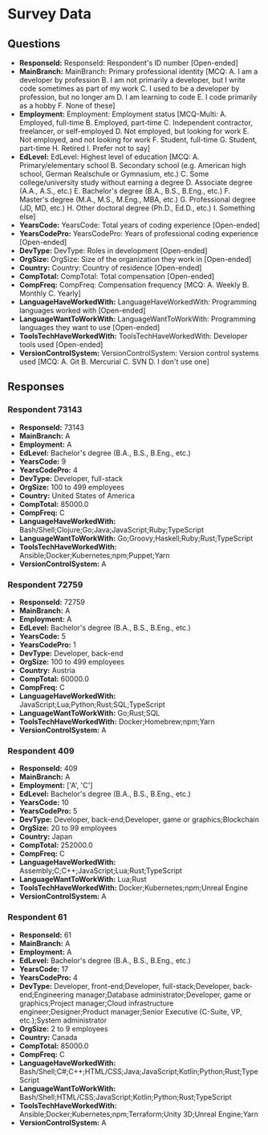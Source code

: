# Survey Data

## Questions

- **ResponseId:** ResponseId: Respondent's ID number [Open-ended]
- **MainBranch:** MainBranch: Primary professional identity [MCQ: A. I am a developer by profession B. I am not primarily a developer, but I write code sometimes as part of my work C. I used to be a developer by profession, but no longer am D. I am learning to code E. I code primarily as a hobby F. None of these]
- **Employment:** Employment: Employment status [MCQ-Multi: A. Employed, full-time B. Employed, part-time C. Independent contractor, freelancer, or self-employed D. Not employed, but looking for work E. Not employed, and not looking for work F. Student, full-time G. Student, part-time H. Retired I. Prefer not to say]
- **EdLevel:** EdLevel: Highest level of education [MCQ: A. Primary/elementary school B. Secondary school (e.g. American high school, German Realschule or Gymnasium, etc.) C. Some college/university study without earning a degree D. Associate degree (A.A., A.S., etc.) E. Bachelor's degree (B.A., B.S., B.Eng., etc.) F. Master's degree (M.A., M.S., M.Eng., MBA, etc.) G. Professional degree (JD, MD, etc.) H. Other doctoral degree (Ph.D., Ed.D., etc.) I. Something else]
- **YearsCode:** YearsCode: Total years of coding experience [Open-ended]
- **YearsCodePro:** YearsCodePro: Years of professional coding experience [Open-ended]
- **DevType:** DevType: Roles in development [Open-ended]
- **OrgSize:** OrgSize: Size of the organization they work in [Open-ended]
- **Country:** Country: Country of residence [Open-ended]
- **CompTotal:** CompTotal: Total compensation [Open-ended]
- **CompFreq:** CompFreq: Compensation frequency [MCQ: A. Weekly B. Monthly C. Yearly]
- **LanguageHaveWorkedWith:** LanguageHaveWorkedWith: Programming languages worked with [Open-ended]
- **LanguageWantToWorkWith:** LanguageWantToWorkWith: Programming languages they want to use [Open-ended]
- **ToolsTechHaveWorkedWith:** ToolsTechHaveWorkedWith: Developer tools used [Open-ended]
- **VersionControlSystem:** VersionControlSystem: Version control systems used [MCQ: A. Git B. Mercurial C. SVN D. I don't use one]

## Responses

### Respondent 73143

- **ResponseId:** 73143
- **MainBranch:** A
- **Employment:** A
- **EdLevel:** Bachelor's degree (B.A., B.S., B.Eng., etc.)
- **YearsCode:** 9
- **YearsCodePro:** 4
- **DevType:** Developer, full-stack
- **OrgSize:** 100 to 499 employees
- **Country:** United States of America
- **CompTotal:** 85000.0
- **CompFreq:** C
- **LanguageHaveWorkedWith:** Bash/Shell;Clojure;Go;Java;JavaScript;Ruby;TypeScript
- **LanguageWantToWorkWith:** Go;Groovy;Haskell;Ruby;Rust;TypeScript
- **ToolsTechHaveWorkedWith:** Ansible;Docker;Kubernetes;npm;Puppet;Yarn
- **VersionControlSystem:** A

### Respondent 72759

- **ResponseId:** 72759
- **MainBranch:** A
- **Employment:** A
- **EdLevel:** Bachelor's degree (B.A., B.S., B.Eng., etc.)
- **YearsCode:** 5
- **YearsCodePro:** 1
- **DevType:** Developer, back-end
- **OrgSize:** 100 to 499 employees
- **Country:** Austria
- **CompTotal:** 60000.0
- **CompFreq:** C
- **LanguageHaveWorkedWith:** JavaScript;Lua;Python;Rust;SQL;TypeScript
- **LanguageWantToWorkWith:** Go;Rust;SQL
- **ToolsTechHaveWorkedWith:** Docker;Homebrew;npm;Yarn
- **VersionControlSystem:** A

### Respondent 409

- **ResponseId:** 409
- **MainBranch:** A
- **Employment:** ['A', 'C']
- **EdLevel:** Bachelor's degree (B.A., B.S., B.Eng., etc.)
- **YearsCode:** 10
- **YearsCodePro:** 5
- **DevType:** Developer, back-end;Developer, game or graphics;Blockchain
- **OrgSize:** 20 to 99 employees
- **Country:** Japan
- **CompTotal:** 252000.0
- **CompFreq:** C
- **LanguageHaveWorkedWith:** Assembly;C;C++;JavaScript;Lua;Rust;TypeScript
- **LanguageWantToWorkWith:** Lua;Rust
- **ToolsTechHaveWorkedWith:** Docker;Kubernetes;npm;Unreal Engine
- **VersionControlSystem:** A

### Respondent 61

- **ResponseId:** 61
- **MainBranch:** A
- **Employment:** A
- **EdLevel:** Bachelor's degree (B.A., B.S., B.Eng., etc.)
- **YearsCode:** 17
- **YearsCodePro:** 4
- **DevType:** Developer, front-end;Developer, full-stack;Developer, back-end;Engineering manager;Database administrator;Developer, game or graphics;Project manager;Cloud infrastructure engineer;Designer;Product manager;Senior Executive (C-Suite, VP, etc.);System administrator
- **OrgSize:** 2 to 9 employees
- **Country:** Canada
- **CompTotal:** 85000.0
- **CompFreq:** C
- **LanguageHaveWorkedWith:** Bash/Shell;C#;C++;HTML/CSS;Java;JavaScript;Kotlin;Python;Rust;TypeScript
- **LanguageWantToWorkWith:** Bash/Shell;HTML/CSS;JavaScript;Kotlin;Python;Rust;TypeScript
- **ToolsTechHaveWorkedWith:** Ansible;Docker;Kubernetes;npm;Terraform;Unity 3D;Unreal Engine;Yarn
- **VersionControlSystem:** A

